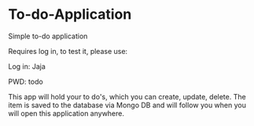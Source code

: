# To-do-Application
Simple to-do application

Requires log in, to test it, please use: 

Log in: Jaja

PWD: todo

This app will hold your to do's, which you can create, update, delete. The item is saved to the database via Mongo DB and will follow you when you will open this application anywhere. 
